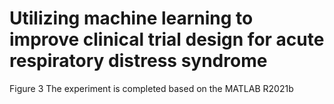 # Utilizing machine learning to improve clinical trial design for acute respiratory distress syndrome
Figure 3 The experiment is completed based on the MATLAB R2021b
